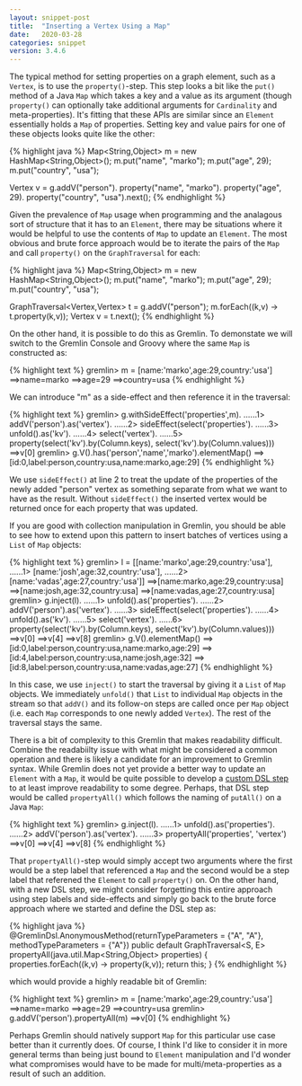 ```yaml
---
layout: snippet-post
title:  "Inserting a Vertex Using a Map"
date:   2020-03-28
categories: snippet
version: 3.4.6
---
```


The typical method for setting properties on a graph element, such as a `Vertex`, is to use the `property()`-step. This step looks a bit like the `put()` method of a Java `Map` which takes a key and a value as its argument (though `property()` can optionally take additional arguments for `Cardinality` and meta-properties). It's fitting that these APIs are similar since an `Element` essentially holds a `Map` of properties. Setting key and value pairs for one of these objects looks quite like the other:

{% highlight java %}
Map<String,Object> m = new HashMap<String,Object>();
m.put("name", "marko");
m.put("age", 29);
m.put("country", "usa");

Vertex v = g.addV("person").
             property("name", "marko").
             property("age", 29).
             property("country", "usa").next();
{% endhighlight %}

Given the prevalence of `Map` usage when programming and the analagous sort of structure that it has to an `Element`, there may be situations where it would be helpful to use the contents of `Map` to update an `Element`. The most obvious and brute force approach would be to iterate the pairs of the `Map` and call `property()` on the `GraphTraversal` for each:

{% highlight java %}
Map<String,Object> m = new HashMap<String,Object>();
m.put("name", "marko");
m.put("age", 29);
m.put("country", "usa");

GraphTraversal<Vertex,Vertex> t = g.addV("person");
m.forEach((k,v) -> t.property(k,v));
Vertex v = t.next();
{% endhighlight %}

On the other hand, it is possible to do this as Gremlin. To demonstate we will switch to the Gremlin Console and Groovy where the same `Map` is constructed as:

{% highlight text %}
gremlin> m = [name:'marko',age:29,country:'usa']
==>name=marko
==>age=29
==>country=usa
{% endhighlight %}

We can introduce "m" as a side-effect and then reference it in the traversal:

{% highlight text %}
gremlin> g.withSideEffect('properties',m).
......1>   addV('person').as('vertex').
......2>   sideEffect(select('properties').
......3>              unfold().as('kv').
......4>              select('vertex').
......5>              property(select('kv').by(Column.keys), select('kv').by(Column.values)))
==>v[0]
gremlin> g.V().has('person','name','marko').elementMap()
==>[id:0,label:person,country:usa,name:marko,age:29]
{% endhighlight %}

We use `sideEffect()` at line 2 to treat the update of the properties of the newly added "person" vertex as something separate from what we want to have as the result. Without `sideEffect()` the inserted vertex would be returned once for each property that was updated. 

If you are good with collection manipulation in Gremlin, you should be able to see how to extend upon this pattern to insert batches of vertices using a `List` of `Map` objects:

{% highlight text %}
gremlin> l = [[name:'marko',age:29,country:'usa'],
......1>      [name:'josh',age:32,country:'usa'],
......2>      [name:'vadas',age:27,country:'usa']]
==>[name:marko,age:29,country:usa]
==>[name:josh,age:32,country:usa]
==>[name:vadas,age:27,country:usa]
gremlin> g.inject(l).
......1>   unfold().as('properties').
......2>   addV('person').as('vertex').
......3>   sideEffect(select('properties').
......4>              unfold().as('kv').
......5>              select('vertex').
......6>              property(select('kv').by(Column.keys), select('kv').by(Column.values)))
==>v[0]
==>v[4]
==>v[8]
gremlin> g.V().elementMap()
==>[id:0,label:person,country:usa,name:marko,age:29]
==>[id:4,label:person,country:usa,name:josh,age:32]
==>[id:8,label:person,country:usa,name:vadas,age:27]
{% endhighlight %}

In this case, we use `inject()` to start the traversal by giving it a `List` of `Map` objects. We immediately `unfold()` that `List` to individual `Map` objects in the stream so that `addV()` and its follow-on steps are called once per `Map` object (i.e. each `Map` corresponds to one newly added `Vertex`). The rest of the traversal stays the same.

There is a bit of complexity to this Gremlin that makes readability difficult. Combine the readabiilty issue with what might be considered a common operation and there is likely a candidate for an improvement to Gremlin syntax. While Gremlin does not yet provide a better way to update an `Element` with a `Map`, it would be quite possible to develop a [custom DSL step][1] to at least improve readability to some degree. Perhaps, that DSL step would be called `propertyAll()` which follows the naming of `putAll()` on a Java `Map`:

{% highlight text %}
gremlin> g.inject(l).
......1>   unfold().as('properties').
......2>   addV('person').as('vertex').
......3>   propertyAll('properties', 'vertex')
==>v[0]
==>v[4]
==>v[8]
{% endhighlight %}

That `propertyAll()`-step would simply accept two arguments where the first would be a step label that referenced a `Map` and the second would be a step label that referened the `Element` to call `property()` on. On the other hand, with a new DSL step, we might consider forgetting this entire approach using step labels and side-effects and simply go back to the brute force approach where we started and define the DSL step as:

{% highlight java %}
@GremlinDsl.AnonymousMethod(returnTypeParameters = {"A", "A"}, methodTypeParameters = {"A"})
public default GraphTraversal<S, E> propertyAll(java.util.Map<String,Object> properties) {
    properties.forEach((k,v) -> property(k,v));
    return this;
}
{% endhighlight %}

which would provide a highly readable bit of Gremlin:

{% highlight text %}
gremlin> m = [name:'marko',age:29,country:'usa']
==>name=marko
==>age=29
==>country=usa
gremlin> g.addV('person').propertyAll(m)
==>v[0]
{% endhighlight %}

Perhaps Gremlin should natively support `Map` for this particular use case better than it currently does. Of course, I think I'd like to consider it in more general terms than being just bound to `Element` manipulation and I'd wonder what compromises would have to be made for multi/meta-properties as a result of such an addition.

[1]:https://tinkerpop.apache.org/docs/current/reference/#dsl 
